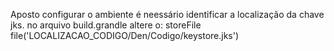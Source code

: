   
  Aposto configurar o ambiente é neessário identificar a localização da chave jks.
  no arquivo build.grandle altere o:
  storeFile file('LOCALIZACAO_CODIGO/Den/Codigo/keystore.jks')